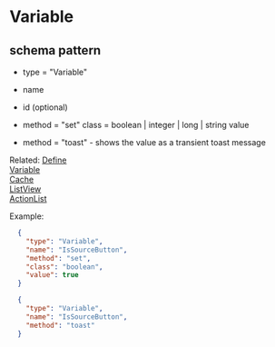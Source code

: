 # Variable
## schema pattern

* type = "Variable"
* name
* id (optional)
* method = "set" 
 class = boolean | integer | long | string
 value 

* method = "toast" - shows the value as a transient toast message 

Related:
[Define](Define.md)  
[Variable](Variable.md)  
[Cache](Cache.md)  
[ListView](ListView.md)  
[ActionList](ActionList.md)  


Example:
```json
  {
    "type": "Variable",
    "name": "IsSourceButton",
    "method": "set",
    "class": "boolean",
    "value": true
  }
```

```json
  {
    "type": "Variable",
    "name": "IsSourceButton",
    "method": "toast"
  }
```


